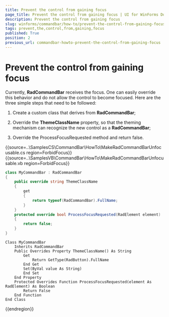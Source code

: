 ```yaml
---
title: Prevent the control from gaining focus
page_title: Prevent the control from gaining focus | UI for WinForms Documentation
description: Prevent the control from gaining focus
slug: winforms/commandbar/how-to/prevent-the-control-from-gaining-focus
tags: prevent,the,control,from,gaining,focus
published: True
position: 2
previous_url: commandbar-howto-prevent-the-control-from-gaining-focus
---
```


# Prevent the control from gaining focus

Currently, __RadCommandBar__ receives the focus. One can easily override this behavior and do not allow the control to become focused. Here are the three simple steps that need to be followed:
        

1. Create a custom class that derives from __RadCommandBar__;

1. Override the __ThemeClassName__ property, so that the theming mechanism can recognize the new control as a __RadCommandBar__;

1. Override the ProcessFocusRequested method and return false. 
 

{{source=..\SamplesCS\CommandBar\HowTo\MakeRadCommandBarUnfocusable.cs region=ForbidFocus}} 
{{source=..\SamplesVB\CommandBar\HowTo\MakeRadCommandBarUnfocusable.vb region=ForbidFocus}} 

````C#
class MyCommandBar : RadCommandBar
{
    public override string ThemeClassName
    {
        get
        {
            return typeof(RadCommandBar).FullName;
        }
    }
    protected override bool ProcessFocusRequested(RadElement element)
    {
        return false;
    }
}

````
````VB.NET
Class MyCommandBar
    Inherits RadCommandBar
    Public Overrides Property ThemeClassName() As String
        Get
            Return GetType(RadButton).FullName
        End Get
        Set(ByVal value As String)
        End Set
    End Property
    Protected Overrides Function ProcessFocusRequested(element As RadElement) As Boolean
        Return False
    End Function
End Class

````

{{endregion}} 



